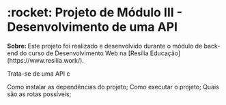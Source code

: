 
<h1> :rocket: Projeto de Módulo III - Desenvolvimento de uma API </h1>
<strong> Sobre: </strong> Este projeto foi realizado e desenvolvido durante o módulo de back-end do curso de Desenvolvimento Web na [Resília Educação](https://www.resilia.work/). 

Trata-se de uma API c 



Como instalar as dependências do projeto;
Como executar o projeto;
Quais são as rotas possíveis;


